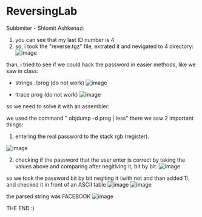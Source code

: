 # ReversingLab
Subbmiter - Shlomit Ashkenazi

1. you can see that my last ID number is 4 
2. so, i took the "reverse.tgz" file, extrated it and nevigated to 4 directory:
![image](https://user-images.githubusercontent.com/42152443/235359309-32ac7b82-57ba-4304-9364-cf8e32f9da23.png)

than, i tried to see if we could hack the password in easier methods, like we saw in class:

  * strings ./prog (do not work)
![image](https://user-images.githubusercontent.com/42152443/235359522-f3b696c3-ff7f-40f3-9f30-37bcb3ad3d55.png)

  * ltrace prog (do not work)
![image](https://user-images.githubusercontent.com/42152443/235359566-212b1da5-df37-4f78-a68a-86ba372a272d.png)

so we need to solve it with an assembler:

we used the command " objdump -d prog | less"
there we saw 2 important things:

1. entering the real password to the stack rgb (register).

![image](https://user-images.githubusercontent.com/42152443/235359859-809e45e0-1802-49e6-81ba-99ffdce2df40.png)

2. checking if the password that the user enter is correct by taking the values above and comparing after negitiving it, bit by bit.
![image](https://user-images.githubusercontent.com/42152443/235359957-736c67bd-f799-48d2-a112-e83b3643614b.png)

so we took the password bit by bit negiting it (with not and than added 1), and checked it in front of an ASCII table
![image](https://user-images.githubusercontent.com/42152443/235360112-3b6c281b-66a6-497d-897d-9f22ab117017.png)
![image](https://user-images.githubusercontent.com/42152443/235360195-9511a850-aaa6-401d-9dcd-a0aca6e2af32.png)

the parsed string was FACEBOOK
![image](https://user-images.githubusercontent.com/42152443/235360254-9bb7ce1c-ec36-4b7a-b7bd-f7ba8390754d.png)

THE END :)
